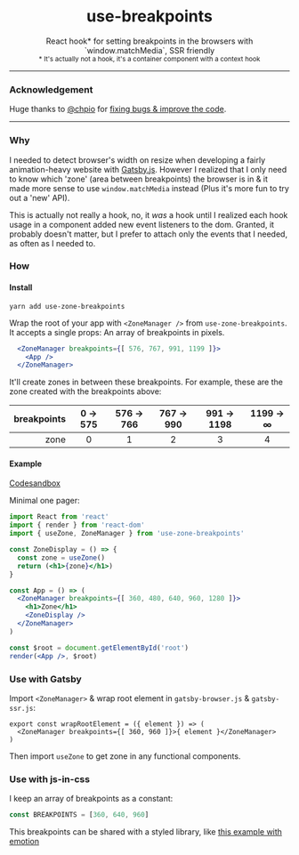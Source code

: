 <h1 align="center">use-breakpoints</h1>

<p align="center">React hook* for setting breakpoints in the browsers with `window.matchMedia`, SSR friendly<br />
<small align="center"> * It's actually not a hook, it's a container component with a context hook</small></p>

---

### Acknowledgement

Huge thanks to [@chpio](https://github.com/chpio) for [fixing bugs & improve the code](https://github.com/d4rekanguok/use-zone-breakpoints/pull/8).

---

### Why

I needed to detect browser's width on resize when developing a fairly animation-heavy website with [Gatsby.js](https://gatsbyjs.org). However I realized that I only need to know which 'zone' (area between breakpoints) the browser is in & it made more sense to use `window.matchMedia` instead (Plus it's more fun to try out a 'new' API).

This is actually not really a hook, no, it *was* a hook until I realized each hook usage in a component added new event listeners to the dom. Granted, it probably doesn't matter, but I prefer to attach only the events that I needed, as often as I needed to.

### How

#### Install

```
yarn add use-zone-breakpoints
```

Wrap the root of your app with `<ZoneManager />` from `use-zone-breakpoints`. It accepts a single props: An array of breakpoints in pixels.

```jsx
  <ZoneManager breakpoints={[ 576, 767, 991, 1199 ]}>
    <App />
  </ZoneManager>
```

It'll create zones in between these breakpoints. For example, these are the zone created with the breakpoints above:

breakpoints | 0 -> 575 | 576 -> 766 | 767 -> 990 | 991 -> 1198 | 1199 -> ∞    
--:         |:-:       |:-:         |:-:          |:-:          |:-:
zone        | 0        | 1          | 2           | 3           | 4


#### Example

[Codesandbox](https://codesandbox.io/s/beautiful-dhawan-3qtjf?fontsize=14)

Minimal one pager:

```jsx
import React from 'react'
import { render } from 'react-dom'
import { useZone, ZoneManager } from 'use-zone-breakpoints'

const ZoneDisplay = () => {
  const zone = useZone()
  return (<h1>{zone}</h1>)
}

const App = () => (
  <ZoneManager breakpoints={[ 360, 480, 640, 960, 1280 ]}>
    <h1>Zone</h1>
    <ZoneDisplay />
  </ZoneManager>
)

const $root = document.getElementById('root')
render(<App />, $root)
```

### Use with Gatsby

Import `<ZoneManager>` & wrap root element in `gatsby-browser.js` & `gatsby-ssr.js`:

```
export const wrapRootElement = ({ element }) => (
  <ZoneManager breakpoints={[ 360, 960 ]}>{ element }</ZoneManager>
)
```

Then import `useZone` to get zone in any functional components.

### Use with js-in-css

I keep an array of breakpoints as a constant:

```js
const BREAKPOINTS = [360, 640, 960]
```

This breakpoints can be shared with a styled library, like [this example with emotion](https://emotion.sh/docs/media-queries)